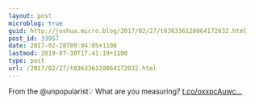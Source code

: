 ```yaml
---
layout: post
microblog: true
guid: http://joshua.micro.blog/2017/02/27/t836336128064172032.html
post_id: 33957
date: 2017-02-28T09:04:05+1100
lastmod: 2019-07-30T17:41:19+1100
type: post
url: /2017/02/27/t836336128064172032.html
---
```

From the @unpopularist💡 What are you measuring? [t.co/oxxpcAuwc...](https://t.co/oxxpcAuwcW)
